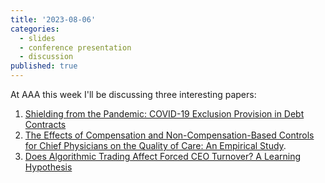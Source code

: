 ```yaml
---
title: '2023-08-06'
categories:
  - slides
  - conference presentation
  - discussion
published: true
---
```


At AAA this week I'll be discussing three interesting papers:
1. [Shielding from the Pandemic: COVID-19 Exclusion Provision in Debt Contracts](https://arthurhowardmorris.github.io/assets/slides/AAA_2023_covid/slides_beam.pdf)
2. [The Effects of Compensation and Non-Compensation-Based Controls for Chief Physicians on the Quality of Care: An Empirical Study](https://arthurhowardmorris.github.io/assets/slides/AAA_2023_docs/slides_beam.pdf).
3. [Does Algorithmic Trading Affect Forced CEO Turnover? A Learning Hypothesis]()
<!-- permalink: "/resources/install_reghdfe.html" -->
